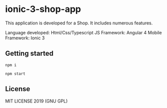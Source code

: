 # ionic-3-shop-app
This application is developed for a Shop. It includes numerous features.

Language developed: Html/Css/Typescript
JS Framework: Angular 4
Mobile Framework: Ionic 3

## Getting started

```npm i``` 

```npm start``` 

## License

MIT LICENSE 2019 (GNU GPL)

